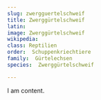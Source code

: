 ```yaml
---
slug: zwergguertelschweif
title: Zwerggürtelschweif
latin:
image: Zwerggürtelschweif
wikipedia: 
class: Reptilien
order:  Schuppenkriechtiere
family:  Gürtelechsen
species:  Zwerggürtelschweif

---
```


I am content.

